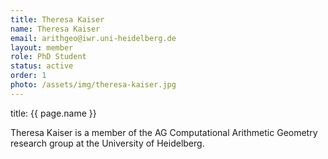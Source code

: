 ```yaml
---
title: Theresa Kaiser
name: Theresa Kaiser
email: arithgeo@iwr.uni-heidelberg.de
layout: member
role: PhD Student
status: active
order: 1
photo: /assets/img/theresa-kaiser.jpg
---
```


title: {{ page.name }}

Theresa Kaiser is a member of the AG Computational Arithmetic Geometry research group at the University of Heidelberg.